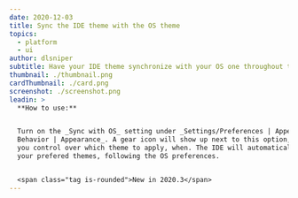 ```yaml
---
date: 2020-12-03
title: Sync the IDE theme with the OS theme
topics:
  - platform
  - ui
author: dlsniper
subtitle: Have your IDE theme synchronize with your OS one throughout the day.
thumbnail: ./thumbnail.png
cardThumbnail: ./card.png
screenshot: ./screenshot.png
leadin: >
  **How to use:**


  Turn on the _Sync with OS_ setting under _Settings/Preferences | Appearance &
  Behavior | Appearance_. A gear icon will show up next to this option, giving
  you control over which theme to apply, when. The IDE will automatically apply
  your prefered themes, following the OS preferences.


  <span class="tag is-rounded">New in 2020.3</span>
---
```


